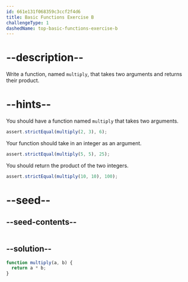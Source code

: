 ```yaml
---
id: 661e131f068359c3ccf2f4d6
title: Basic Functions Exercise B
challengeType: 1
dashedName: top-basic-functions-exercise-b
---
```


# --description--

Write a function, named `multiply`, that takes two arguments and returns their product.

# --hints--

You should have a function named `multiply` that takes two arguments.

```js
assert.strictEqual(multiply(2, 3), 6);
```

Your function should take in an integer as an argument.

```js
assert.strictEqual(multiply(5, 5), 25);
```

You should return the product of the two integers.

```js
assert.strictEqual(multiply(10, 10), 100);
```


# --seed--

## --seed-contents--

```js

```

## --solution--

```js 
function multiply(a, b) {
  return a * b;
}
```
